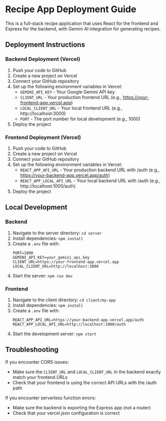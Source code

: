 # Recipe App Deployment Guide

This is a full-stack recipe application that uses React for the frontend and Express for the backend, with Gemini AI integration for generating recipes.

## Deployment Instructions

### Backend Deployment (Vercel)

1. Push your code to GitHub
2. Create a new project on Vercel
3. Connect your GitHub repository
4. Set up the following environment variables in Vercel:
   - `GEMINI_API_KEY` - Your Google Gemini API key
   - `CLIENT_URL` - Your production frontend URL (e.g., https://your-frontend-app.vercel.app)
   - `LOCAL_CLIENT_URL` - Your local frontend URL (e.g., http://localhost:3000)
   - `PORT` - The port number for local development (e.g., 1000)
5. Deploy the project

### Frontend Deployment (Vercel)

1. Push your code to GitHub
2. Create a new project on Vercel
3. Connect your GitHub repository
4. Set up the following environment variables in Vercel:
   - `REACT_APP_API_URL` - Your production backend URL with /auth (e.g., https://your-backend-app.vercel.app/auth)
   - `REACT_APP_LOCAL_API_URL` - Your local backend URL with /auth (e.g., http://localhost:1000/auth)
5. Deploy the project

## Local Development

### Backend

1. Navigate to the server directory: `cd server`
2. Install dependencies: `npm install`
3. Create a `.env` file with:
   ```
   PORT=1000
   GEMINI_API_KEY=your_gemini_api_key
   CLIENT_URL=https://your-frontend-app.vercel.app
   LOCAL_CLIENT_URL=http://localhost:3000
   ```
4. Start the server: `npm run dev`

### Frontend

1. Navigate to the client directory: `cd client/my-app`
2. Install dependencies: `npm install`
3. Create a `.env` file with:
   ```
   REACT_APP_API_URL=https://your-backend-app.vercel.app/auth
   REACT_APP_LOCAL_API_URL=http://localhost:1000/auth
   ```
4. Start the development server: `npm start`

## Troubleshooting

If you encounter CORS issues:
- Make sure the `CLIENT_URL` and `LOCAL_CLIENT_URL` in the backend exactly match your frontend URLs
- Check that your frontend is using the correct API URLs with the /auth path

If you encounter serverless function errors:
- Make sure the backend is exporting the Express app (not a router)
- Check that your vercel.json configuration is correct 